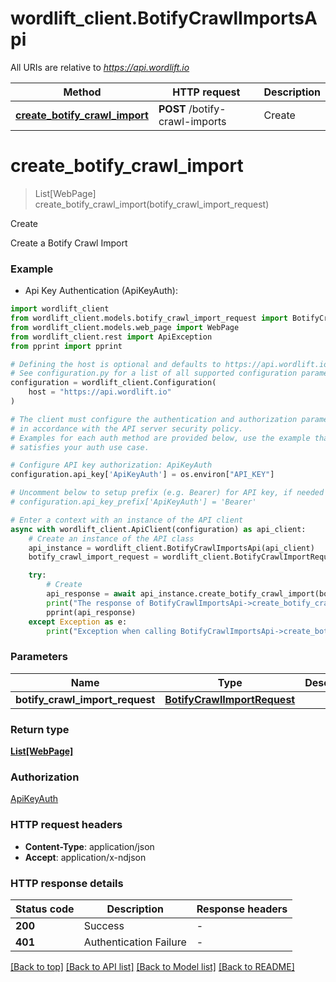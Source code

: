 # wordlift_client.BotifyCrawlImportsApi

All URIs are relative to *https://api.wordlift.io*

Method | HTTP request | Description
------------- | ------------- | -------------
[**create_botify_crawl_import**](BotifyCrawlImportsApi.md#create_botify_crawl_import) | **POST** /botify-crawl-imports | Create


# **create_botify_crawl_import**
> List[WebPage] create_botify_crawl_import(botify_crawl_import_request)

Create

Create a Botify Crawl Import

### Example

* Api Key Authentication (ApiKeyAuth):

```python
import wordlift_client
from wordlift_client.models.botify_crawl_import_request import BotifyCrawlImportRequest
from wordlift_client.models.web_page import WebPage
from wordlift_client.rest import ApiException
from pprint import pprint

# Defining the host is optional and defaults to https://api.wordlift.io
# See configuration.py for a list of all supported configuration parameters.
configuration = wordlift_client.Configuration(
    host = "https://api.wordlift.io"
)

# The client must configure the authentication and authorization parameters
# in accordance with the API server security policy.
# Examples for each auth method are provided below, use the example that
# satisfies your auth use case.

# Configure API key authorization: ApiKeyAuth
configuration.api_key['ApiKeyAuth'] = os.environ["API_KEY"]

# Uncomment below to setup prefix (e.g. Bearer) for API key, if needed
# configuration.api_key_prefix['ApiKeyAuth'] = 'Bearer'

# Enter a context with an instance of the API client
async with wordlift_client.ApiClient(configuration) as api_client:
    # Create an instance of the API class
    api_instance = wordlift_client.BotifyCrawlImportsApi(api_client)
    botify_crawl_import_request = wordlift_client.BotifyCrawlImportRequest() # BotifyCrawlImportRequest | 

    try:
        # Create
        api_response = await api_instance.create_botify_crawl_import(botify_crawl_import_request)
        print("The response of BotifyCrawlImportsApi->create_botify_crawl_import:\n")
        pprint(api_response)
    except Exception as e:
        print("Exception when calling BotifyCrawlImportsApi->create_botify_crawl_import: %s\n" % e)
```



### Parameters


Name | Type | Description  | Notes
------------- | ------------- | ------------- | -------------
 **botify_crawl_import_request** | [**BotifyCrawlImportRequest**](BotifyCrawlImportRequest.md)|  | 

### Return type

[**List[WebPage]**](WebPage.md)

### Authorization

[ApiKeyAuth](../README.md#ApiKeyAuth)

### HTTP request headers

 - **Content-Type**: application/json
 - **Accept**: application/x-ndjson

### HTTP response details

| Status code | Description | Response headers |
|-------------|-------------|------------------|
**200** | Success |  -  |
**401** | Authentication Failure |  -  |

[[Back to top]](#) [[Back to API list]](../README.md#documentation-for-api-endpoints) [[Back to Model list]](../README.md#documentation-for-models) [[Back to README]](../README.md)

